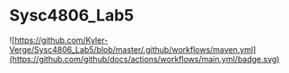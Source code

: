 # Sysc4806_Lab5
![https://github.com/Kyler-Verge/Sysc4806_Lab5/blob/master/.github/workflows/maven.yml](https://github.com/github/docs/actions/workflows/main.yml/badge.svg)

